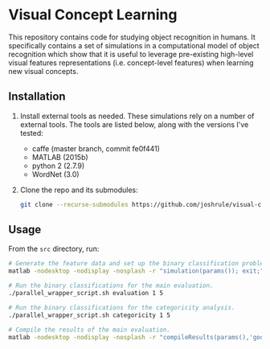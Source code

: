 # Visual Concept Learning

This repository contains code for studying object recognition in humans. It
specifically contains a set of simulations in a computational model of object
recognition which show that it is useful to leverage pre-existing high-level
visual features representations (i.e. concept-level features) when learning new
visual concepts.

## Installation

1. Install external tools as needed. These simulations rely on a number of
   external tools. The tools are listed below, along with the versions I've
   tested:
   - caffe (master branch, commit fe0f441)
   - MATLAB (2015b)
   - python 2 (2.7.9)
   - WordNet (3.0)

2. Clone the repo and its submodules:

   ```bash
   git clone --recurse-submodules https://github.com/joshrule/visual-concept-learning.git
   ```

## Usage

From the `src` directory, run:

```bash
# Generate the feature data and set up the binary classification problems.
matlab -nodesktop -nodisplay -nosplash -r "simulation(params()); exit;"

# Run the binary classifications for the main evaluation.
./parallel_wrapper_script.sh evaluation 1 5

# Run the binary classifications for the categoricity analysis.
./parallel_wrapper_script.sh categoricity 1 5

# Compile the results of the main evaluation.
matlab -nodesktop -nodisplay -nosplash -r "compileResults(params(),'googlenet-binary');exit;"
```
